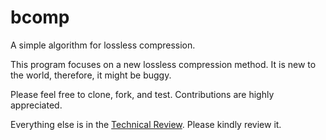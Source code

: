 # bcomp
A simple algorithm for lossless compression.

This program focuses on a new lossless compression method. It is new to the world, therefore, it might be buggy.

Please feel free to clone, fork, and test. Contributions are highly appreciated.

Everything else is in the [Technical Review](./TECHNICAL_REVIEW.md). Please kindly review it.
